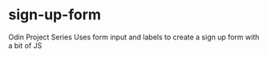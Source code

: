 # sign-up-form
Odin Project Series
Uses form input and labels to create a sign up form with a bit of JS